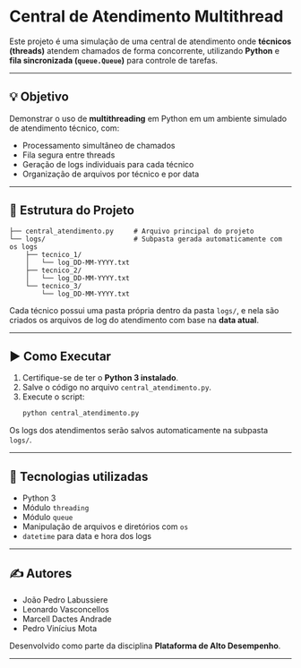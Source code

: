 # Central de Atendimento Multithread

Este projeto é uma simulação de uma central de atendimento onde **técnicos (threads)** atendem chamados de forma concorrente, utilizando **Python** e **fila sincronizada (`queue.Queue`)** para controle de tarefas.

---

## 💡 Objetivo

Demonstrar o uso de **multithreading** em Python em um ambiente simulado de atendimento técnico, com:

- Processamento simultâneo de chamados
- Fila segura entre threads
- Geração de logs individuais para cada técnico
- Organização de arquivos por técnico e por data

---

## 📁 Estrutura do Projeto

```
├── central_atendimento.py     # Arquivo principal do projeto
└── logs/                      # Subpasta gerada automaticamente com os logs
    ├── tecnico_1/
    │   └── log_DD-MM-YYYY.txt
    ├── tecnico_2/
    │   └── log_DD-MM-YYYY.txt
    └── tecnico_3/
        └── log_DD-MM-YYYY.txt
```

Cada técnico possui uma pasta própria dentro da pasta `logs/`, e nela são criados os arquivos de log do atendimento com base na **data atual**.

---

## ▶️ Como Executar

1. Certifique-se de ter o **Python 3 instalado**.
2. Salve o código no arquivo `central_atendimento.py`.
3. Execute o script:
   ```bash
   python central_atendimento.py
   ```

Os logs dos atendimentos serão salvos automaticamente na subpasta `logs/`.

---

## 📌 Tecnologias utilizadas

- Python 3
- Módulo `threading`
- Módulo `queue`
- Manipulação de arquivos e diretórios com `os`
- `datetime` para data e hora dos logs

---

## ✍️ Autores
- João Pedro Labussiere
- Leonardo Vasconcellos
- Marcell Dactes Andrade
- Pedro Vinícius Mota

Desenvolvido como parte da disciplina **Plataforma de Alto Desempenho**.

---
